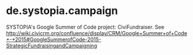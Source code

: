 # de.systopia.campaign
SYSTOPIA's Google Summer of Code project: CiviFundraiser. See http://wiki.civicrm.org/confluence/display/CRM/Google+Summer+of+Code+-+2015#GoogleSummerofCode-2015-StrategicFundraisingandCampaigning
